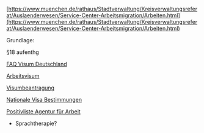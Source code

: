 [https://www.muenchen.de/rathaus/Stadtverwaltung/Kreisverwaltungsreferat/Auslaenderwesen/Service-Center-Arbeitsmigration/Arbeiten.html](https://www.muenchen.de/rathaus/Stadtverwaltung/Kreisverwaltungsreferat/Auslaenderwesen/Service-Center-Arbeitsmigration/Arbeiten.html)

Grundlage:

§18 aufenthg

[FAQ Visum Deutschland](https://www.auswaertiges-amt.de/de/newsroom/buergerservice-faq-kontakt/faq/-/606772)

[Arbeitsvisum](https://www.auswaertiges-amt.de/de/newsroom/buergerservice-faq-kontakt/faq/07-arbeitsvisum/606484)

[Visumbeantragung](https://www.auswaertiges-amt.de/de/einreiseundaufenthalt/visa/207794)

[Nationale Visa Bestimmungen](https://www.auswaertiges-amt.de/de/einreiseundaufenthalt/visabestimmungen-allgemein/nationale-visa/feg)

[Positivliste Agentur für Arbeit](https://con.arbeitsagentur.de/prod/apok/ct/dam/download/documents/dok_ba015465.pdf)

- Sprachtherapie?



